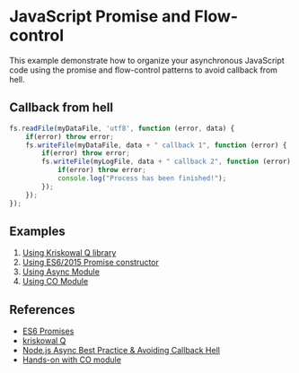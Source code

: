 # JavaScript Promise and Flow-control

This example demonstrate how to organize your asynchronous JavaScript code using the promise and flow-control patterns to avoid callback from hell.

## Callback from hell

```javascript
fs.readFile(myDataFile, 'utf8', function (error, data) {
    if(error) throw error;
    fs.writeFile(myDataFile, data + " callback 1", function (error) {
        if(error) throw error;
        fs.writeFile(myLogFile, data + " callback 2", function (error) {
            if(error) throw error;
            console.log("Process has been finished!");
        });
    });
});
```

## Examples

1. [Using Kriskowal Q library](q-promise)
1. [Using ES6/2015 Promise constructor](es6-promise)
1. [Using Async Module](async-module)
1. [Using CO Module](co-module)

## References

- [ES6 Promises](http://www.datchley.name/es6-promises/)
- [kriskowal Q](https://github.com/kriskowal/q)
- [Node.js Async Best Practice & Avoiding Callback Hell](https://blog.risingstack.com/node-js-async-best-practices-avoiding-callback-hell-node-js-at-scale/)
- [Hands-on with CO module](https://www.youtube.com/watch?v=IXsxtIZuY90)
